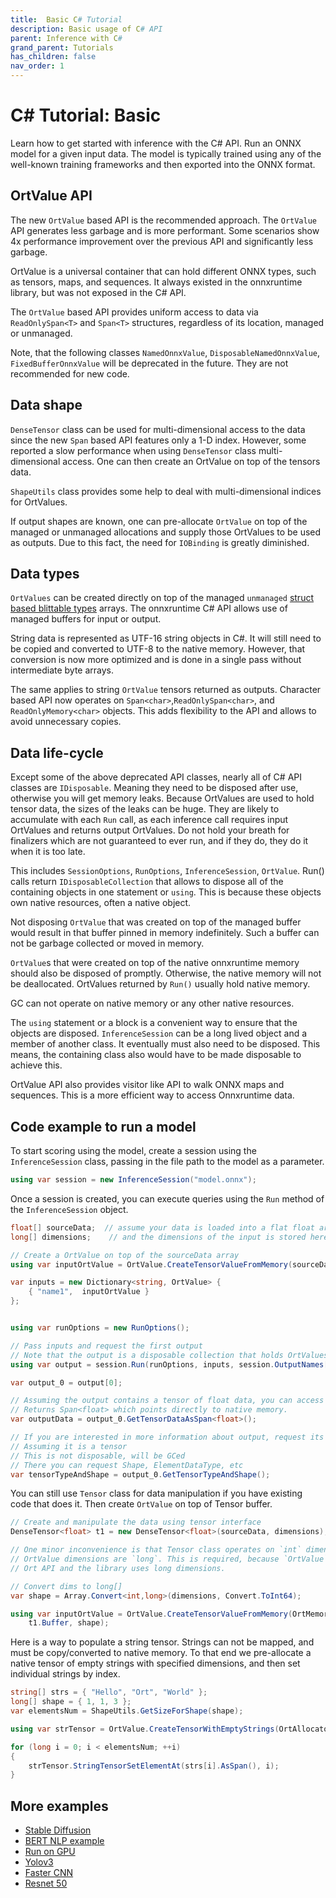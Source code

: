 ```yaml
---
title:  Basic C# Tutorial
description: Basic usage of C# API
parent: Inference with C#
grand_parent: Tutorials
has_children: false
nav_order: 1
---
```



# C# Tutorial: Basic

Learn how to get started with inference with the C# API. Run an ONNX model for a given input data. The model is typically trained using any of the well-known training frameworks and then exported into the ONNX format.

## OrtValue API

The new `OrtValue` based API is the recommended approach. The `OrtValue` API generates less garbage and is more performant. Some scenarios show 4x performance improvement over the previous API and significantly less garbage.

OrtValue is a universal container that can hold different ONNX types, such as tensors, maps, and sequences. It always existed in the onnxruntime library, but was not exposed in the C# API.

The `OrtValue` based API provides uniform access to data via `ReadOnlySpan<T>` and `Span<T>` structures, regardless of its location, managed or unmanaged.

Note, that the following classes `NamedOnnxValue`, `DisposableNamedOnnxValue`, `FixedBufferOnnxValue` will be deprecated in the future. They are not recommended for new code.

## Data shape

`DenseTensor` class can be used for multi-dimensional access to the data since the new `Span` based API features only a 1-D index. However, some reported a slow performance when using `DenseTensor` class multi-dimensional access. One can then create an OrtValue on top of the tensors data. 

`ShapeUtils` class provides some help to deal with multi-dimensional indices for OrtValues.

If output shapes are known, one can pre-allocate `OrtValue` on top of the managed or unmanaged allocations and supply those OrtValues to be used as outputs. Due to this fact, the need for `IOBinding` is greatly diminished.


## Data types

`OrtValues` can be created directly on top of the managed `unmanaged` [struct based blittable types](https://learn.microsoft.com/en-us/dotnet/framework/interop/blittable-and-non-blittable-types) arrays. The onnxruntime C# API allows use of managed buffers for input or output.

String data is represented as UTF-16 string objects in C#. It will still need to be copied and converted to UTF-8 to the native memory. However, that conversion is now more optimized and is done in a single pass without intermediate byte arrays.

The same applies to string `OrtValue` tensors returned as outputs. Character based API now operates on `Span<char>`,`ReadOnlySpan<char>`, and `ReadOnlyMemory<char>` objects. This adds flexibility to the API and allows to avoid unnecessary copies.

## Data life-cycle

Except some of the above deprecated API classes, nearly all of C# API classes are `IDisposable`.
Meaning they need to be disposed after use, otherwise you will get memory leaks. Because OrtValues are used to hold tensor data, the sizes of the leaks can be huge. They are likely to accumulate with each `Run` call, as each inference call requires input OrtValues and returns output OrtValues.
Do not hold your breath for finalizers which are not guaranteed to ever run, and if they do, they do it when it is too late.

This includes `SessionOptions`, `RunOptions`, `InferenceSession`, `OrtValue`. Run() calls return `IDisposableCollection` that allows to dispose all of the containing objects in one statement or `using`. This is because these objects own native resources, often a native object.

Not disposing `OrtValue` that was created on top of the managed buffer would result in
that buffer pinned in memory indefinitely. Such a buffer can not be garbage collected or moved in memory.

`OrtValue`s that were created on top of the native onnxruntime memory should also be disposed of promptly. Otherwise, the native memory will not be deallocated. OrtValues returned by `Run()` usually hold native memory.

GC can not operate on native memory or any other native resources.

The `using` statement or a block is a convenient way to ensure that the objects are disposed.
`InferenceSession` can be a long lived object and a member of another class. It eventually must also need to be disposed. This means, the containing class also would have to be made disposable to achieve this.

OrtValue API also provides visitor like API to walk ONNX maps and sequences.
This is a more efficient way to access Onnxruntime data.

## Code example to run a model

To start scoring using the model, create a session using the `InferenceSession` class, passing in the file path to the model as a parameter.

```cs
using var session = new InferenceSession("model.onnx");
```

Once a session is created, you can execute queries using the `Run` method of the  `InferenceSession` object.

```cs
float[] sourceData;  // assume your data is loaded into a flat float array
long[] dimensions;    // and the dimensions of the input is stored here

// Create a OrtValue on top of the sourceData array
using var inputOrtValue = OrtValue.CreateTensorValueFromMemory(sourceData, dimensions);

var inputs = new Dictionary<string, OrtValue> {
    { "name1",  inputOrtValue }
};


using var runOptions = new RunOptions();

// Pass inputs and request the first output
// Note that the output is a disposable collection that holds OrtValues
using var output = session.Run(runOptions, inputs, session.OutputNames[0]);

var output_0 = output[0];

// Assuming the output contains a tensor of float data, you can access it as follows
// Returns Span<float> which points directly to native memory.
var outputData = output_0.GetTensorDataAsSpan<float>();

// If you are interested in more information about output, request its type and shape
// Assuming it is a tensor
// This is not disposable, will be GCed
// There you can request Shape, ElementDataType, etc
var tensorTypeAndShape = output_0.GetTensorTypeAndShape();

```

You can still use `Tensor` class for data manipulation if you have existing code that does it.
Then create `OrtValue` on top of Tensor buffer.

```cs
// Create and manipulate the data using tensor interface
DenseTensor<float> t1 = new DenseTensor<float>(sourceData, dimensions);

// One minor inconvenience is that Tensor class operates on `int` dimensions and indices.
// OrtValue dimensions are `long`. This is required, because `OrtValue` talks directly to
// Ort API and the library uses long dimensions.

// Convert dims to long[]
var shape = Array.Convert<int,long>(dimensions, Convert.ToInt64);

using var inputOrtValue = OrtValue.CreateTensorValueFromMemory(OrtMemoryInfo.DefaultInstance,
    t1.Buffer, shape);

```

Here is a way to populate a string tensor. Strings can not be mapped, and must be copy/converted to native memory. To that end we pre-allocate a native tensor of empty strings with specified dimensions, and then set individual strings by index.


```cs
string[] strs = { "Hello", "Ort", "World" };
long[] shape = { 1, 1, 3 };
var elementsNum = ShapeUtils.GetSizeForShape(shape);

using var strTensor = OrtValue.CreateTensorWithEmptyStrings(OrtAllocator.DefaultInstance, shape);

for (long i = 0; i < elementsNum; ++i)
{
    strTensor.StringTensorSetElementAt(strs[i].AsSpan(), i);
}
```

## More examples

* [Stable Diffusion](stable-diffusion-csharp.md)
* [BERT NLP example](bert-nlp-csharp-console-app.md)
* [Run on GPU](csharp-gpu.md)
* [Yolov3](yolov3_object_detection_csharp.md)
* [Faster CNN](fastercnn_csharp.md)
* [Resnet 50](resnet50_csharp.md)

